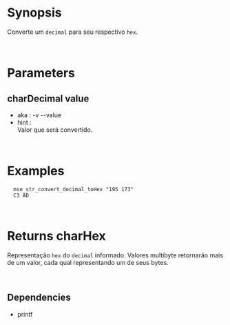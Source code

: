 # Synopsis

Converte um `decimal` para seu respectivo `hex`.



&nbsp;

# Parameters

## charDecimal value

- aka       : -v --value
- hint      :  
  Valor que será convertido.



&nbsp;

# Examples

``` shell
  mse_str_convert_decimal_toHex "195 173" 
  C3 AD
```



&nbsp;

# Returns charHex

Representação `hex` do `decimal` informado.
Valores multibyte retornarão mais de um valor, cada qual representando um de 
seus bytes.



&nbsp;

## Dependencies

- printf